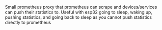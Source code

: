 Small prometheus proxy that prometheus can scrape and devices/services can push their statistics to. Useful with esp32 going to sleep, waking up, pushing statistics, and going back to sleep as you cannot push statistics directly to prometheus
